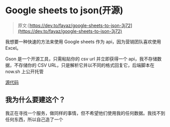 # Google sheets to json(开源)

> 原文:[https://dev.to/fayaz/google-sheets-to-json-3j72](https://dev.to/fayaz/google-sheets-to-json-3j72)

我想要一种快速的方法来使用 Google sheets 作为 api，因为营销团队喜欢使用 Excel。

Gson 是一个开源工具，只需粘贴你的 csv url 并立即获得一个 api，我不存储数据，不存储你的 CSV URL，只是解析它并以不同的格式回复它，后端脚本在 now.sh 上公开托管

[源代码](https://github.com/fayazara/Gson)

## [](#why-i-built-this)我为什么要建这个？

我正在寻找一个服务，做同样的事情，但不希望他们使用我的任何数据。我找不到任何东西，所以自己造了一个